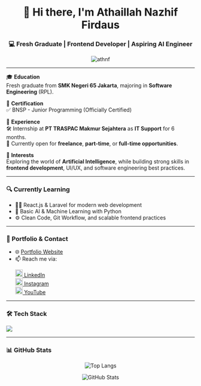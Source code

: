<h1 align="center">👋 Hi there, I'm Athaillah Nazhif Firdaus</h1>
<h3 align="center">💻 Fresh Graduate | Frontend Developer | Aspiring AI Engineer</h3>

<p align="center">
  <img src="https://komarev.com/ghpvc/?username=athnf&label=Profile%20views&color=0e75b6&style=flat" alt="athnf" />
</p>

---

🎓 **Education**  
Fresh graduate from **SMK Negeri 65 Jakarta**, majoring in **Software Engineering** (RPL).

📜 **Certification**  
✅ BNSP - Junior Programming (Officially Certified)

💼 **Experience**  
🛠 Internship at **PT TRASPAC Makmur Sejahtera** as **IT Support** for 6 months.  
🚀 Currently open for **freelance**, **part-time**, or **full-time opportunities**.

🧠 **Interests**  
Exploring the world of **Artificial Intelligence**, while building strong skills in **frontend development**, UI/UX, and software engineering best practices.

---

<h3>🔍 Currently Learning</h3>

- 🧑‍💻 React.js & Laravel for modern web development
- 🤖 Basic AI & Machine Learning with Python
- ⚙️ Clean Code, Git Workflow, and scalable frontend practices

---

<h3>📌 Portfolio & Contact</h3>

- 🌐 [Portfolio Website](https://portofolio-two-lime.vercel.app/)
- 📫 Reach me via:
  <p align="left">
    <a href="https://www.linkedin.com/in/athaillah-nazhif-firdaus-750aa027b/" target="_blank"><img src="https://cdn.jsdelivr.net/npm/simple-icons@v3/icons/linkedin.svg" height="20" width="20" /> LinkedIn</a><br>
    <a href="https://instagram.com/athnf._" target="_blank"><img src="https://cdn.jsdelivr.net/npm/simple-icons@v3/icons/instagram.svg" height="20" width="20" /> Instagram</a><br>
    <a href="https://www.youtube.com/c/justprz" target="_blank"><img src="https://cdn.jsdelivr.net/npm/simple-icons@v3/icons/youtube.svg" height="20" width="20" /> YouTube</a>
  </p>

---

<h3>🛠️ Tech Stack</h3>

<p align="left">
  <img src="https://skillicons.dev/icons?i=react,laravel,js,php,tailwind,html,css,python,cpp,nodejs,mysql,mongodb,git,figma,arduino,linux" />
</p>

---

<h3>📊 GitHub Stats</h3>

<p align="center">
  <img src="https://github-readme-stats.vercel.app/api/top-langs/?username=athnf&layout=compact&langs_count=8&theme=radical" alt="Top Langs" />
</p>
<p align="center">
  <img src="https://github-readme-stats.vercel.app/api?username=athnf&show_icons=true&theme=radical" alt="GitHub Stats" />
</p>
